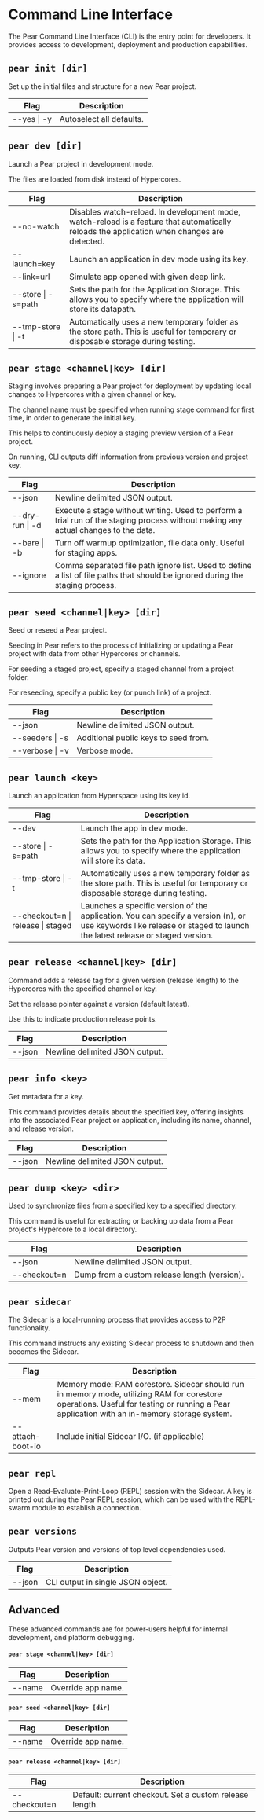 # Command Line Interface

The Pear Command Line Interface (CLI) is the entry point for developers. It provides access to development, deployment and production capabilities.

## `pear init [dir]`

Set up the initial files and structure for a new Pear project.

| Flag        | Description              |
| ----------- | ------------------------ |
| --yes \| -y | Autoselect all defaults. |

## `pear dev [dir]`

Launch a Pear project in development mode.

The files are loaded from disk instead of Hypercores.

| Flag               | Description                                                                                                                                 |
| ------------------ | ------------------------------------------------------------------------------------------------------------------------------------------- |
| --no-watch         | Disables watch-reload. In development mode, watch-reload is a feature that automatically reloads the application when changes are detected. |
| --launch=key       | Launch an application in dev mode using its key.                                                                                            |
| --link=url         | Simulate app opened with given deep link.                                                                                                   |
| --store \| -s=path | Sets the path for the Application Storage. This allows you to specify where the application will store its datapath.                        |
| --tmp-store \| -t  | Automatically uses a new temporary folder as the store path. This is useful for temporary or disposable storage during testing.             |

## `pear stage <channel|key> [dir]`

Staging involves preparing a Pear project for deployment by updating local changes to Hypercores with a given channel or key.

The channel name must be specified when running stage command for first time, in order to generate the initial key.

This helps to continuously deploy a staging preview version of a Pear project.

On running, CLI outputs diff information from previous version and project key.

| Flag            | Description                                                                                                                        |
| --------------- | ---------------------------------------------------------------------------------------------------------------------------------- |
| --json          | Newline delimited JSON output.                                                                                                     |
| --dry-run \| -d | Execute a stage without writing. Used to perform a trial run of the staging process without making any actual changes to the data. |
| --bare \| -b    | Turn off warmup optimization, file data only. Useful for staging apps.                                                             |
| --ignore        | Comma separated file path ignore list. Used to define a list of file paths that should be ignored during the staging process.      |

## `pear seed <channel|key> [dir]`

Seed or reseed a Pear project.

Seeding in Pear refers to the process of initializing or updating a Pear project with data from other Hypercores or channels.

For seeding a staged project, specify a staged channel from a project folder.

For reseeding, specify a public key (or punch link) of a project.

| Flag            | Description                          |
| --------------- | ------------------------------------ |
| --json          | Newline delimited JSON output.       |
| --seeders \| -s | Additional public keys to seed from. |
| --verbose \| -v | Verbose mode.                        |

## `pear launch <key>`

Launch an application from Hyperspace using its key id.

| Flag                              | Description                                                                                                                                                           |
| --------------------------------- | --------------------------------------------------------------------------------------------------------------------------------------------------------------------- |
| --dev                             | Launch the app in dev mode.                                                                                                                                           |
| --store \| -s=path                | Sets the path for the Application Storage. This allows you to specify where the application will store its data.                                                      |
| --tmp-store \| -t                 | Automatically uses a new temporary folder as the store path. This is useful for temporary or disposable storage during testing.                                       |
| --checkout=n \| release \| staged | Launches a specific version of the application. You can specify a version (n), or use keywords like release or staged to launch the latest release or staged version. |

## `pear release <channel|key> [dir]`

Command adds a release tag for a given version (release length) to the Hypercores with the specified channel or key.

Set the release pointer against a version (default latest).

Use this to indicate production release points.

| Flag   | Description                    |
| ------ | ------------------------------ |
| --json | Newline delimited JSON output. |

## `pear info <key>`

Get metadata for a key.

This command provides details about the specified key, offering insights into the associated Pear project or application, including its name, channel, and release version.

| Flag   | Description                    |
| ------ | ------------------------------ |
| --json | Newline delimited JSON output. |

## `pear dump <key> <dir>`

Used to synchronize files from a specified key to a specified directory.

This command is useful for extracting or backing up data from a Pear project's Hypercore to a local directory.

| Flag         | Description                                  |
| ------------ | -------------------------------------------- |
| --json       | Newline delimited JSON output.               |
| --checkout=n | Dump from a custom release length (version). |

## `pear sidecar`

The Sidecar is a local-running process that provides access to P2P functionality.

This command instructs any existing Sidecar process to shutdown
and then becomes the Sidecar.

| Flag             | Description                                                                                                                                                                               |
| ---------------- | ----------------------------------------------------------------------------------------------------------------------------------------------------------------------------------------- |
| --mem            | Memory mode: RAM corestore. Sidecar should run in memory mode, utilizing RAM for corestore operations. Useful for testing or running a Pear application with an in-memory storage system. |
| --attach-boot-io | Include initial Sidecar I/O. (if applicable)                                                                                                                                              |

## `pear repl`

Open a Read-Evaluate-Print-Loop (REPL) session with the Sidecar. A key is printed out during the Pear REPL session, which can be used with the REPL-swarm module to establish a connection.

## `pear versions`

Outputs Pear version and versions of top level dependencies used.

| Flag   | Description                       |
| ------ | --------------------------------- |
| --json | CLI output in single JSON object. |

## Advanced

These advanced commands are for power-users helpful for internal development, and platform debugging.

#### `pear stage <channel|key> [dir]`

| Flag   | Description        |
| ------ | ------------------ |
| --name | Override app name. |

#### `pear seed <channel|key> [dir]`

| Flag   | Description        |
| ------ | ------------------ |
| --name | Override app name. |

#### `pear release <channel|key> [dir]`

| Flag         | Description                                             |
| ------------ | ------------------------------------------------------- |
| --checkout=n | Default: current checkout. Set a custom release length. |
